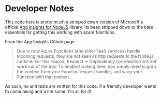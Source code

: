 # Developer Notes

This code here is pretty much a stripped down version of Microsoft's official
[App Insights for NodeJS](https://github.com/Microsoft/ApplicationInsights-node.js/)
library. Its been stripped down to the bare essentials for getting this working with
azure functions.

From the App Insights Github page:

> Due to how Azure Functions (and other FaaS services) handle incoming requests,
> they are not seen as http requests to the Node.js runtime. For this reason,
> Request -> Dependency correlelation will not work out of the box. To enable
> tracking here, you simply need to grab the context from your Function request
> handler, and wrap your Function with that context.

As such, no unit tests are written for this code.
If a friendly developer wants to come along and write some, I'm all for it!
